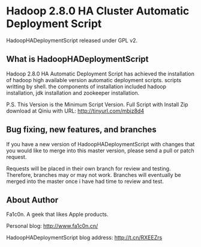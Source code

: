 Hadoop 2.8.0 HA Cluster Automatic Deployment Script
========

HadoopHADeploymentScript released under GPL v2.

What is HadoopHADeploymentScript
--------------------------------------

Hadoop 2.8.0 HA Automatic Deployment Script has achieved the installation of hadoop high available version automatic deployment scripts. scripts writting by shell. the components of installation included hadoop installation, jdk installation and zookeeper installation.

P.S. This Version is the Minimum Script Version.
Full Script with Install Zip download at Qiniu with URL: http://tinyurl.com/mbjz8d4


Bug fixing, new features, and branches
--------------------------------------

If you have a new version of HadoopHADeploymentScript with changes that you would like to merge into this master version, please send a pull or patch request.

Requests will be placed in their own branch for review and testing. Therefore, branches may or may not work. Branches will eventually be merged into the master once i have had time to review and test.

About Author
---------------------------------------
Fa1c0n.
A geek that likes Apple products.

Personal blog: http://www.fa1c0n.cn/

HadoopHADeploymentScript blog address: http://t.cn/RXEEZrs




